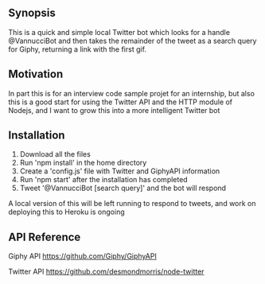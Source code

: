 ## Synopsis
This is a quick and simple local Twitter bot which looks for a handle @VannucciBot and then takes the remainder of the tweet as a search query for Giphy, returning a link with the first gif.

## Motivation
In part this is for an interview code sample projet for an internship, but also this is a good start for using the Twitter API and the HTTP module of Nodejs, and I want to grow this into a more intelligent Twitter bot

## Installation
1. Download all the files
2. Run 'npm install' in the home directory
3. Create a 'config.js' file with Twitter and GiphyAPI information
4. Run 'npm start' after the installation has completed
5. Tweet '@VannucciBot [search query]' and the bot will respond

A local version of this will be left running to respond to tweets, and work on deploying this to Heroku is ongoing

## API Reference
Giphy API
https://github.com/Giphy/GiphyAPI

Twitter API
https://github.com/desmondmorris/node-twitter
